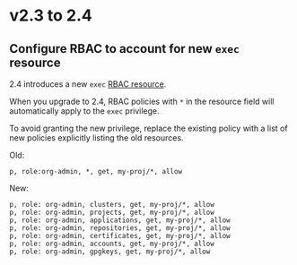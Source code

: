 # v2.3 to 2.4

## Configure RBAC to account for new `exec` resource

2.4 introduces a new `exec` [RBAC resource](https://argo-cd.readthedocs.io/en/stable/operator-manual/rbac/#rbac-resources-and-actions).

When you upgrade to 2.4, RBAC policies with `*` in the resource field will automatically apply to the `exec` privilege.

To avoid granting the new privilege, replace the existing policy with a list of new policies explicitly listing the old resources.

Old:

```csv
p, role:org-admin, *, get, my-proj/*, allow
```

New:

```csv
p, role: org-admin, clusters, get, my-proj/*, allow
p, role: org-admin, projects, get, my-proj/*, allow
p, role: org-admin, applications, get, my-proj/*, allow
p, role: org-admin, repositories, get, my-proj/*, allow
p, role: org-admin, certificates, get, my-proj/*, allow
p, role: org-admin, accounts, get, my-proj/*, allow
p, role: org-admin, gpgkeys, get, my-proj/*, allow
```
